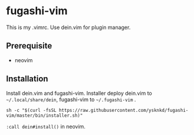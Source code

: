 # fugashi-vim

This is my .vimrc. Use dein.vim for plugin manager.
  
## Prerequisite

* neovim

## Installation

Install dein.vim and fugashi-vim. Installer deploy dein.vim to `~/.local/share/dein`, fugashi-vim to `~/.fugashi-vim` .

```console
sh -c "$(curl -fsSL https://raw.githubusercontent.com/ysknkd/fugashi-vim/master/bin/installer.sh)"
```

`:call dein#install()` in neovim. 

